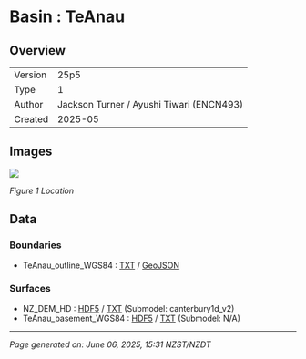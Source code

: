 # Basin : TeAnau

## Overview
|         |                     |
|---------|---------------------|
| Version | 25p5           |
| Type    | 1        |
| Author  | Jackson Turner / Ayushi Tiwari (ENCN493)            |
| Created | 2025-05           |


## Images
![](../images/regional/TeAnau_basin_map.png)

*Figure 1 Location*


## Data
### Boundaries
- TeAnau_outline_WGS84 : [TXT](../../velocity_modelling/data/regional/TeAnau/TeAnau_outline_WGS84.txt) / [GeoJSON](../../velocity_modelling/data/regional/TeAnau/TeAnau_outline_WGS84.geojson)

### Surfaces
- NZ_DEM_HD : [HDF5](../../velocity_modelling/data/global/surface/NZ_DEM_HD.h5) / [TXT](../../velocity_modelling/data/global/surface/NZ_DEM_HD.in) (Submodel: canterbury1d_v2)
- TeAnau_basement_WGS84 : [HDF5](../../velocity_modelling/data/regional/TeAnau/TeAnau_basement_WGS84.h5) / [TXT](../../velocity_modelling/data/regional/TeAnau/TeAnau_basement_WGS84.in) (Submodel: N/A)

---
*Page generated on: June 06, 2025, 15:31 NZST/NZDT*
